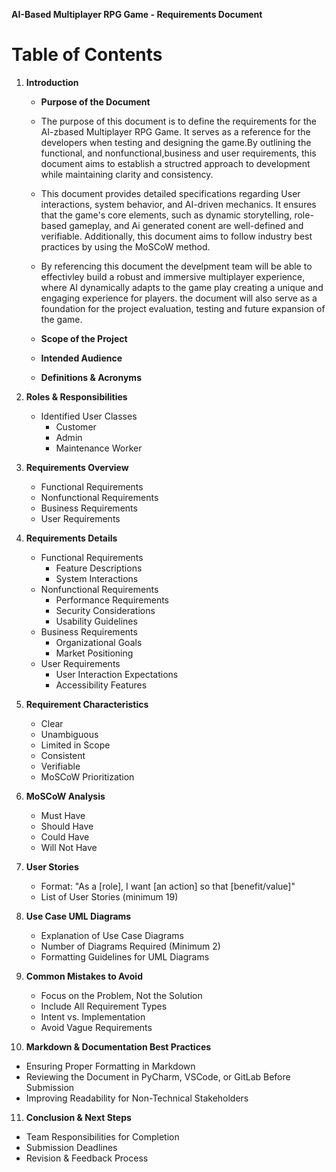 **AI-Based Multiplayer RPG Game - Requirements Document**

# **Table of Contents**
1. **Introduction**
   - __Purpose of the Document__
    - The purpose of this document is to define the requirements for the AI-zbased Multiplayer RPG Game. It serves as a reference for the developers when testing and designing the game.By outlining the functional, and nonfunctional,business and user requirements, this document aims to establish a structred approach to development while maintaining clarity and consistency. 

    - This document provides detailed specifications regarding User interactions, system behavior, and AI-driven mechanics. It ensures that the game's core elements, such as dynamic storytelling, role-based gameplay, and Ai generated conent are well-defined and verifiable. Additionally, this document aims to follow industry best practices by using the MoSCoW method. 

    - By referencing this document the develpment team will be able to effectivley build a robust and immersive multiplayer experience, where AI dynamically adapts to the game play creating a unique and engaging experience for players. the document will also serve as a foundation for the project evaluation, testing and future expansion of the game. 


   - __Scope of the Project__

   - __Intended Audience__

   - __Definitions & Acronyms__

2. **Roles & Responsibilities**
   - Identified User Classes
     - Customer
     - Admin
     - Maintenance Worker
3. **Requirements Overview**
   - Functional Requirements
   - Nonfunctional Requirements
   - Business Requirements
   - User Requirements
4. **Requirements Details**
   - Functional Requirements
     - Feature Descriptions
     - System Interactions
   - Nonfunctional Requirements
     - Performance Requirements
     - Security Considerations
     - Usability Guidelines
   - Business Requirements
     - Organizational Goals
     - Market Positioning
   - User Requirements
     - User Interaction Expectations
     - Accessibility Features
5. **Requirement Characteristics**
   - Clear
   - Unambiguous
   - Limited in Scope
   - Consistent
   - Verifiable
   - MoSCoW Prioritization
6. **MoSCoW Analysis**
   - Must Have
   - Should Have
   - Could Have
   - Will Not Have
7. **User Stories**
   - Format: "As a [role], I want [an action] so that [benefit/value]"
   - List of User Stories (minimum 19)
8. **Use Case UML Diagrams**
   - Explanation of Use Case Diagrams
   - Number of Diagrams Required (Minimum 2)
   - Formatting Guidelines for UML Diagrams
9. **Common Mistakes to Avoid**
   - Focus on the Problem, Not the Solution
   - Include All Requirement Types
   - Intent vs. Implementation
   - Avoid Vague Requirements
10. **Markdown & Documentation Best Practices**
   - Ensuring Proper Formatting in Markdown
   - Reviewing the Document in PyCharm, VSCode, or GitLab Before Submission
   - Improving Readability for Non-Technical Stakeholders
11. **Conclusion & Next Steps**
   - Team Responsibilities for Completion
   - Submission Deadlines
   - Revision & Feedback Process

